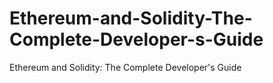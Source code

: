 # Ethereum-and-Solidity-The-Complete-Developer-s-Guide
Ethereum and Solidity: The Complete Developer's Guide
